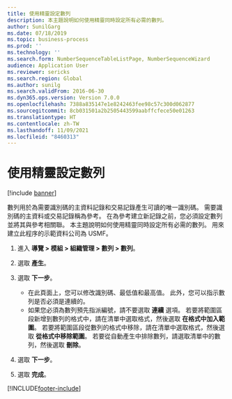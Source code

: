 ```yaml
---
title: 使用精靈設定數列
description: 本主題說明如何使用精靈同時設定所有必需的數列。
author: SunilGarg
ms.date: 07/18/2019
ms.topic: business-process
ms.prod: ''
ms.technology: ''
ms.search.form: NumberSequenceTableListPage, NumberSequenceWizard
audience: Application User
ms.reviewer: sericks
ms.search.region: Global
ms.author: sunilg
ms.search.validFrom: 2016-06-30
ms.dyn365.ops.version: Version 7.0.0
ms.openlocfilehash: 7388a835147e1e8242463fee98c57c300d062877
ms.sourcegitcommit: 8cb031501a2b2505443599aabffcfece50e01263
ms.translationtype: HT
ms.contentlocale: zh-TW
ms.lasthandoff: 11/09/2021
ms.locfileid: "8460313"
---
```

# <a name="set-up-number-sequences-using-a-wizard"></a>使用精靈設定數列

[!include [banner](../../includes/banner.md)]

數列用於為需要識別碼的主資料記錄和交易記錄產生可讀的唯一識別碼。 需要識別碼的主資料或交易記錄稱為參考。 在為參考建立新記錄之前，您必須設定數列並將其與參考相關聯。 本主題說明如何使用精靈同時設定所有必需的數列。 用來建立此程序的示範資料公司為 USMF。

1. 進入 **導覽 > 模組 > 組織管理 > 數列 > 數列**。
2. 選取 **產生**。
3. 選取 **下一步**。

   - 在此頁面上，您可以修改識別碼、最低值和最高值。 此外，您可以指示數列是否必須是連續的。   
   - 如果您必須為數列預先指派編號，請不要選取 **連續** 選項。 若要將範圍區段新增到數列的格式中，請在清單中選取格式，然後選取 **在格式中加入範圍**。 若要將範圍區段從數列的格式中移除，請在清單中選取格式，然後選取 **從格式中移除範圍**。 若要從自動產生中排除數列，請選取清單中的數列，然後選取 **刪除**。  

4. 選取 **下一步**。
5. 選取 **完成**。



[!INCLUDE[footer-include](../../../../includes/footer-banner.md)]
